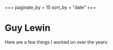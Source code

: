 +++
paginate_by = 15
sort_by = "date"
+++
# Guy Lewin
Here are a few things I worked on over the years:
